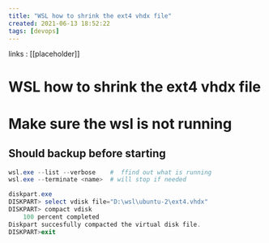 ```yaml
---
title: "WSL how to shrink the ext4 vhdx file"
created: 2021-06-13 18:52:22
tags: [devops]
---
```


links
: [[placeholder]]

# WSL how to shrink the ext4 vhdx file

# **Make sure the wsl is not running**

## Should backup before starting

```powershell
wsl.exe --list --verbose  	#  ffind out what is running
wsl.exe --terminate <name>	# will stop if needed
```


```powershell
diskpart.exe
DISKPART> select vdisk file="D:\wsl\ubuntu-2\ext4.vhdx"
DISKPART> compact vdisk
	100 percent completed
Diskpart succesfully compacted the virtual disk file.
DISKPART>exit
```
